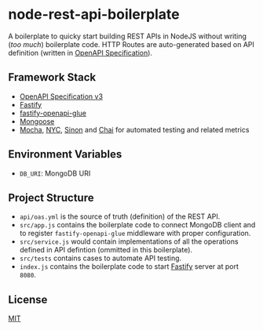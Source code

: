 # node-rest-api-boilerplate

A boilerplate to quicky start building REST APIs in NodeJS without writing (_too much_) boilerplate code.
HTTP Routes are auto-generated based on API definition (written in [OpenAPI Specification][open-api-spec]).

## Framework Stack

- [OpenAPI Specification v3][open-api-spec]
- [Fastify][fastify]
- [fastify-openapi-glue][fastify-openapi-glue-git]
- [Mongoose][mongoose]
- [Mocha][mocha], [NYC][nyc], [Sinon][sinon] and [Chai][chai] for automated testing and related metrics

## Environment Variables

- `DB_URI`: MongoDB URI

## Project Structure

- `api/oas.yml` is the source of truth (definition) of the REST API.
- `src/app.js` contains the boilerplate code to connect MongoDB client and to register
  `fastify-openapi-glue` middleware with proper configuration.
- `src/service.js` would contain implementations of all the operations defined in API defintion
  (ommitted in this boilerplate).
- `src/tests` contains cases to automate API testing.
- `index.js` contains the boilerplate code to start [Fastify][fastify] server at port `8080`.

## License

[MIT](LICENSE)

[open-api-spec]: https://swagger.io/docs/specification/about/
[fastify-openapi-glue-git]: https://github.com/seriousme/fastify-openapi-glue
[fastify]: https://www.fastify.io/
[mongoose]: https://mongoosejs.com/
[mocha]: https://mochajs.org/
[nyc]: https://istanbul.js.org/
[sinon]: https://sinonjs.org/
[chai]: https://www.chaijs.com/
